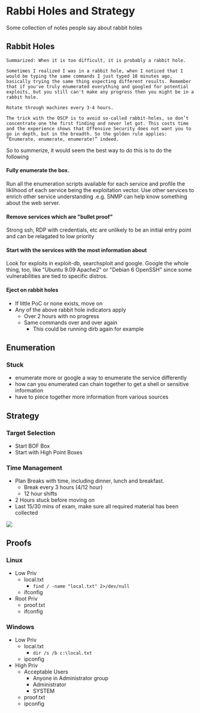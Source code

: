 # Rabbi Holes and Strategy
Some collection of notes people say about rabbit holes

## Rabbit Holes
```
Summarized: When it is too difficult, it is probably a rabbit hole.
```

```
Sometimes I realized I was in a rabbit hole, when I noticed that I would be typing the same commands I just typed 10 minutes ago, basically trying the same thing expecting different results. Remember that if you've truly enumerated everything and googled for potential exploits, but you still can't make any progress then you might be in a rabbit hole.
```

```
Rotate through machines every 3-4 hours.
```

```
The trick with the OSCP is to avoid so-called rabbit-holes, so don’t concentrate one the first finding and never let got. This costs time and the experience shows that Offensive Security does not want you to go in depth, but in the breadth. So the golden rule applies: “Enumerate, enumerate, enumerate!” indeed.
```

So to summerize, it would seem the best way to do this is to do the following
#### Fully enumerate the box.
Run all the enumeration scripts available for each service and profile the liklihood of each service being the exploitation vector. Use other services to enrich other service understanding .e.g. SNMP can help know something about the web server. 
#### Remove services which are "bullet proof"
Strong ssh, RDP with credentials, etc are unlikely to be an initial entry point and can be relagated to low priority
#### Start with the services with the most information about
Look for exploits in exploit-db, searchsploit and google. Google the whole thing, too, like "Ubuntu 9.09 Apache2" or "Debian 6 OpenSSH" since some vulnerabilities are tied to specific distros.
#### Eject on rabbit holes
- If little PoC or none exists, move on
- Any of the above rabbit hole indicators apply
    - Over 2 hours with no progress
    - Same commands over and over again
        - This could be running dirb again for example

## Enumeration
### Stuck
- enumerate more or google a way to enumerate the service differently
- how can you enumerated can chain together to get a shell or sensitive information
- have to piece together more information from various sources


## Strategy
### Target Selection
- Start BOF Box
- Start with High Point Boxes
### Time Management
- Plan Breaks with time, including dinner, lunch and breakfast.
    - Break every 3 hours (4/12 hour)
    - 12 hour shifts
- 2 Hours stuck before moving on
- Last 15/30 mins of exam, make sure all required material has been collected

![](https://i1.wp.com/infosecuritygeek.com/wp-content/uploads/2018/06/Screenshot-Mon-Jul-09-2018-122849-GMT0800-749x364.png?resize=749%2C364&ssl=1)
## Proofs
### Linux
- Low Priv
    - local.txt 
        - `find / -name "local.txt" 2>/dev/null`
    - ifconfig
- Root Priv
    - proof.txt
    - ifconfig
### Windows
- Low Priv
    - local.txt
        - `dir /s /b c:\local.txt`
    - ipconfig
- High Priv
    - Acceptable Users
        - Anyone in Administrator group
        - Administrator
        - SYSTEM
    - proof.txt
    - ipconfig
